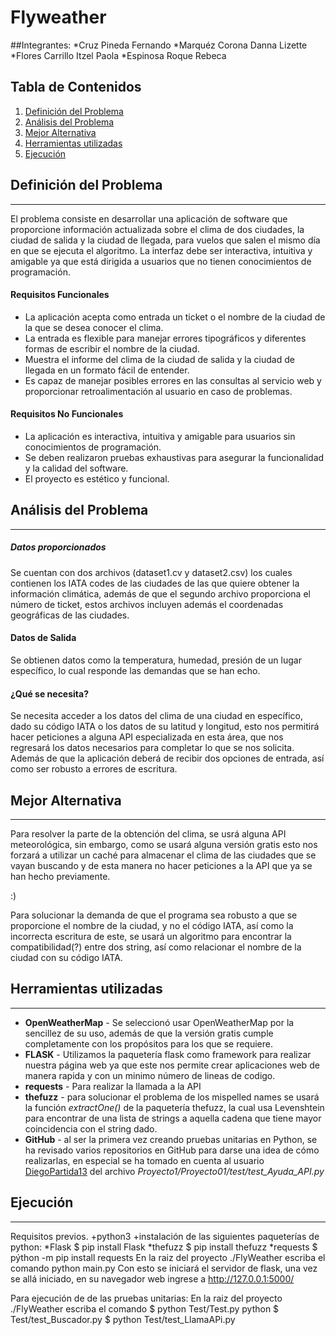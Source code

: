 # Flyweather
##Integrantes:
*Cruz Pineda Fernando
*Marquéz Corona Danna Lizette
*Flores Carrillo Itzel Paola
*Espinosa Roque Rebeca
## Tabla de Contenidos
1. [Definición del Problema](#definición-del-problema)
2. [Análisis del Problema](#análisis-del-problema)
3. [Mejor Alternativa](#mejor-alternativa)
4. [Herramientas utilizadas](#herramientas-utilizadas)
5. [Ejecución](#ejecución)

## Definición del Problema
***
El problema consiste en desarrollar una aplicación de software que proporcione información actualizada sobre el clima 
de dos ciudades, la ciudad de salida y la ciudad de llegada, para vuelos que salen el mismo día en que se ejecuta el 
algoritmo. La interfaz debe ser interactiva, intuitiva y amigable ya que está dirigida a usuarios que  no tienen 
conocimientos de programación.
#### Requisitos Funcionales
* La aplicación acepta como entrada un ticket o el nombre de la ciudad de la que se desea conocer el clima.
* La entrada es flexible para manejar errores tipográficos y diferentes formas de escribir el nombre de la ciudad.
* Muestra el informe del clima de la ciudad de salida y la ciudad de llegada en un formato fácil de entender.
* Es capaz de manejar posibles errores en las consultas al servicio web y proporcionar retroalimentación al usuario en caso de problemas.
#### Requisitos No Funcionales
* La aplicación es interactiva, intuitiva y amigable para usuarios sin conocimientos de programación.
* Se deben realizaron pruebas exhaustivas para asegurar la funcionalidad y la calidad del software.
* El proyecto es estético y funcional.

## Análisis del Problema
***
##### Datos proporcionados
Se cuentan con dos archivos (dataset1.cv y dataset2.csv) los cuales contienen los IATA codes de las ciudades de las que 
quiere obtener la información climática, además de que el segundo archivo proporciona el número de ticket, estos 
archivos incluyen además el coordenadas geográficas de las ciudades. 
#### Datos de Salida
Se obtienen datos como la temperatura, humedad, presión de un lugar específico, lo cual responde las demandas que 
se han echo.
#### ¿Qué se necesita?
Se necesita acceder a los datos del clima de una ciudad en específico, dado su código IATA o los datos de su latitud y
longitud, esto nos permitirá hacer peticiones a alguna API especializada en esta área, que nos regresará los datos 
necesarios para completar lo que se nos solicita. Además de que la aplicación deberá de recibir dos opciones de entrada, 
así como ser robusto a errores de escritura.

## Mejor Alternativa 
***
Para resolver la parte de la obtención del clima, se usrá alguna API meteorológica, sin embargo, como se 
usará alguna versión gratis esto nos forzará a utilizar un caché para almacenar el clima de las ciudades que se vayan
buscando y de esta manera no hacer peticiones a la API que ya se han hecho previamente. 

:) 

Para solucionar la demanda de que el programa sea robusto a que se proporcione el nombre de la ciudad, y no el código 
IATA, así como la incorrecta escritura de este, se usará un algoritmo para encontrar la compatibilidad(?) entre dos 
string, así como relacionar el nombre de la ciudad con su código IATA.

## Herramientas utilizadas
***
 * **OpenWeatherMap** - Se seleccionó usar OpenWeatherMap por la sencillez de su uso, además de que la versión gratis 
    cumple completamente con los propósitos para los que se requiere.
 * **FLASK** - Utilizamos la paquetería flask como framework para realizar nuestra página web ya que este nos permite crear
   aplicaciones web de manera rapida y con un minimo número de lineas de codigo.
 * **requests** - Para realizar la llamada a la API 
 * **thefuzz** - para solucionar el problema de los mispelled names se usará la función *extractOne()* de la paquetería
   thefuzz, la cual usa Levenshtein para encontrar de una lista de strings a aquella cadena que tiene mayor coincidencia
   con el string dado.
 * **GitHub** - al ser la primera vez creando pruebas unitarias en Python, se ha revisado varios repositorios en GitHub
                para darse una idea de cómo realizarlas, en especial se ha tomado en cuenta al usuario
                 [DiegoPartida13](https://github.com/DiegoPartida13) del archivo *Proyecto1/Proyecto01/test/test_Ayuda_API.py*
                

## Ejecución
***
Requisitos previos.
+python3
+instalación de las siguientes paqueterías de python:
    *Flask
      $ pip install Flask
    *thefuzz
      $ pip install thefuzz
    *requests
      $ pýthon -m pip install requests
En la raiz del proyecto ./FlyWeather escriba el comando python main.py
Con esto se iniciará el servidor de flask, una vez se allá iniciado, en su navegador web ingrese a http://127.0.0.1:5000/

Para ejecución de de las pruebas unitarias:
En la raiz del proyecto ./FlyWeather escriba el comando 
$ python Test/Test.py python 
$ Test/test_Buscador.py 
$ python Test/test_LlamaAPi.py 

